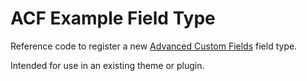 # ACF Example Field Type

Reference code to register a new [Advanced Custom Fields](https://www.advancedcustomfields.com/) field type.

Intended for use in an existing theme or plugin.
